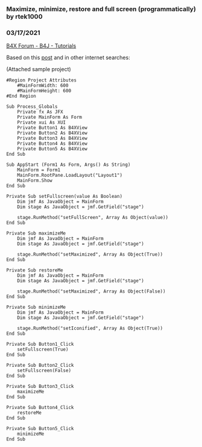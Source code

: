 ### Maximize, minimize, restore and full screen (programmatically) by rtek1000
### 03/17/2021
[B4X Forum - B4J - Tutorials](https://www.b4x.com/android/forum/threads/128724/)

Based on this [post](https://www.b4x.com/android/forum/threads/full-screen.35775/#content) and in other internet searches:  
  
(Attached sample project)  
  

```B4X
#Region Project Attributes  
    #MainFormWidth: 600  
    #MainFormHeight: 600  
#End Region  
  
Sub Process_Globals  
    Private fx As JFX  
    Private MainForm As Form  
    Private xui As XUI  
    Private Button1 As B4XView  
    Private Button2 As B4XView  
    Private Button3 As B4XView  
    Private Button4 As B4XView  
    Private Button5 As B4XView  
End Sub  
  
Sub AppStart (Form1 As Form, Args() As String)  
    MainForm = Form1  
    MainForm.RootPane.LoadLayout("Layout1")  
    MainForm.Show  
End Sub  
  
Private Sub setFullscreen(value As Boolean)  
    Dim jmf As JavaObject = MainForm  
    Dim stage As JavaObject = jmf.GetField("stage")  
  
    stage.RunMethod("setFullScreen", Array As Object(value))  
End Sub  
  
Private Sub maximizeMe  
    Dim jmf As JavaObject = MainForm  
    Dim stage As JavaObject = jmf.GetField("stage")  
  
    stage.RunMethod("setMaximized", Array As Object(True))  
End Sub  
  
Private Sub restoreMe  
    Dim jmf As JavaObject = MainForm  
    Dim stage As JavaObject = jmf.GetField("stage")  
  
    stage.RunMethod("setMaximized", Array As Object(False))  
End Sub  
  
Private Sub minimizeMe  
    Dim jmf As JavaObject = MainForm  
    Dim stage As JavaObject = jmf.GetField("stage")  
  
    stage.RunMethod("setIconified", Array As Object(True))  
End Sub  
  
Private Sub Button1_Click  
    setFullscreen(True)  
End Sub  
  
Private Sub Button2_Click  
    setFullscreen(False)  
End Sub  
  
Private Sub Button3_Click  
    maximizeMe  
End Sub  
  
Private Sub Button4_Click  
    restoreMe  
End Sub  
  
Private Sub Button5_Click  
    minimizeMe  
End Sub
```